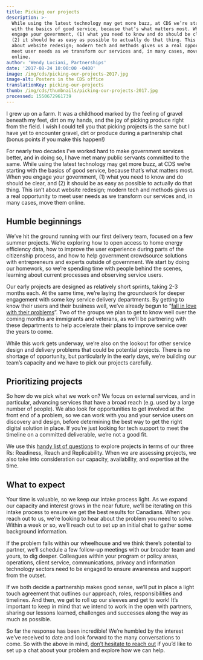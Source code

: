 ```yaml
---
title: Picking our projects
description: >-
  While using the latest technology may get more buzz, at CDS we’re starting
  with the basics of good service, because that’s what matters most. When you
  engage your government, (1) what you need to know and do should be clear, and
  (2) it should be as easy as possible to actually do that thing. This isn’t
  about website redesign; modern tech and methods gives us a real opportunity to
  meet user needs as we transform our services and, in many cases, move them
  online.
author: 'Wendy Luciani, Partnerships'
date: '2017-08-24 10:00:00 -0400'
image: /img/cds/picking-our-projects-2017.jpg
image-alt: Posters in the CDS office
translationKey: picking-our-projects
thumb: /img/cds/thumbnails/picking-our-projects-2017.jpg
processed: 1550672961739
---
```

I grew up on a farm. It was a childhood marked by the feeling of gravel beneath my feet, dirt on my hands, and the joy of picking produce right from the field. I wish I could tell you that picking projects is the same but I have yet to encounter gravel, dirt or produce during a partnership chat (bonus points if you make this happen!)

For nearly two decades I’ve worked hard to make government services better, and in doing so, I have met many public servants committed to the same. While using the latest technology may get more buzz, at CDS we’re starting with the basics of good service, because that’s what matters most. When you engage your government, (1) what you need to know and do should be clear, and (2) it should be as easy as possible to actually do that thing. This isn’t about website redesign; modern tech and methods gives us a real opportunity to meet user needs as we transform our services and, in many cases, move them online.

## Humble beginnings 

We’ve hit the ground running with our first delivery team, focused on a few summer projects. We’re exploring how to open access to home energy efficiency data, how to improve the user experience during parts of the citizenship process, and how to help government crowdsource solutions with entrepreneurs and experts outside of government. We start by doing our homework, so we’re spending time with people behind the scenes, learning about current processes and observing service users.

Our early projects are designed as relatively short sprints, taking 2-3 months each. At the same time, we’re laying the groundwork for deeper engagement with some key service delivery departments. By getting to know their users and their business well, we’ve already begun to “[fall in love with their problems](/2017/07/25/its-about-people/)”. Two of the groups we plan to get to know well over the coming months are immigrants and veterans, as we’ll be partnering with these departments to help accelerate their plans to improve service over the years to come.

While this work gets underway, we’re also on the lookout for other service design and delivery problems that could be potential projects. There is no shortage of opportunity, but particularly in the early days, we’re building our team’s capacity and we have to pick our projects carefully.

## Prioritizing projects

So how do we pick what we work on? We focus on external services, and in particular, advancing services that have a broad reach (e.g. used by a large number of people). We also look for opportunities to get involved at the front end of a problem, so we can work with you and your service users on discovery and design, before determining the best way to get the right digital solution in place. If you’re just looking for tech support to meet the timeline on a committed deliverable, we’re not a good fit.

We use this [handy list of questions](/partnerships/) to explore projects in terms of our three Rs: Readiness, Reach and Replicability. When we are assessing projects, we also take into consideration our capacity, availability, and expertise at the time.

## What to expect

Your time is valuable, so we keep our intake process light. As we expand our capacity and interest grows in the near future, we’ll be iterating on this intake process to ensure we get the best results for Canadians. When you reach out to us, we’re looking to hear about the problem you need to solve. Within a week or so, we’ll reach out to set up an initial chat to gather some background information.

If the problem falls within our wheelhouse and we think there’s potential to partner, we’ll schedule a few follow-up meetings with our broader team and yours, to dig deeper. Colleagues within your program or policy areas, operations, client service, communications, privacy and information technology sectors need to be engaged to ensure awareness and support from the outset.

If we both decide a partnership makes good sense, we’ll put in place a light touch agreement that outlines our approach, roles, responsibilities and timelines. And then, we get to roll up our sleeves and get to work! It’s important to keep in mind that we intend to work in the open with partners, sharing our lessons learned, challenges and successes along the way as much as possible.

So far the response has been incredible! We’re humbled by the interest we’ve received to date and look forward to the many conversations to come. So with the above in mind, [don’t hesitate to reach out](#contact-us-links) if you’d like to set up a chat about your problem and explore how we can help.

